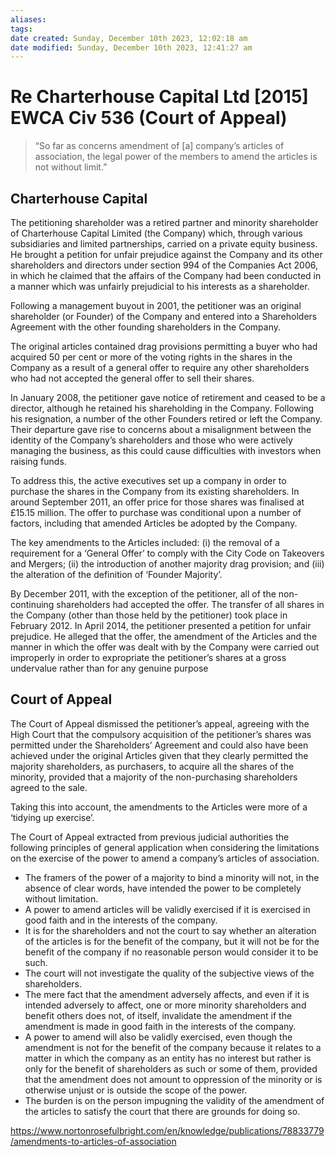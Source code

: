 ```yaml
---
aliases: 
tags: 
date created: Sunday, December 10th 2023, 12:02:18 am
date modified: Sunday, December 10th 2023, 12:41:27 am
---
```


# Re Charterhouse Capital Ltd [2015] EWCA Civ 536 (Court of Appeal)

> “So far as concerns amendment of [a] company’s articles of association, the legal power of the members to amend the articles is not without limit.”

## Charterhouse Capital

The petitioning shareholder was a retired partner and minority shareholder of Charterhouse Capital Limited (the Company) which, through various subsidiaries and limited partnerships, carried on a private equity business. He brought a petition for unfair prejudice against the Company and its other shareholders and directors under section 994 of the Companies Act 2006, in which he claimed that the affairs of the Company had been conducted in a manner which was unfairly prejudicial to his interests as a shareholder.

Following a management buyout in 2001, the petitioner was an original shareholder (or Founder) of the Company and entered into a Shareholders Agreement with the other founding shareholders in the Company.

The original articles contained drag provisions permitting a buyer who had acquired 50 per cent or more of the voting rights in the shares in the Company as a result of a general offer to require any other shareholders who had not accepted the general offer to sell their shares.

In January 2008, the petitioner gave notice of retirement and ceased to be a director, although he retained his shareholding in the Company. Following his resignation, a number of the other Founders retired or left the Company. Their departure gave rise to concerns about a misalignment between the identity of the Company’s shareholders and those who were actively managing the business, as this could cause difficulties with investors when raising funds.

To address this, the active executives set up a company in order to purchase the shares in the Company from its existing shareholders. In around September 2011, an offer price for those shares was finalised at £15.15 million. The offer to purchase was conditional upon a number of factors, including that amended Articles be adopted by the Company.

The key amendments to the Articles included: (i) the removal of a requirement for a ‘General Offer’ to comply with the City Code on Takeovers and Mergers; (ii) the introduction of another majority drag provision; and (iii) the alteration of the definition of ‘Founder Majority’.

By December 2011, with the exception of the petitioner, all of the non-continuing shareholders had accepted the offer. The transfer of all shares in the Company (other than those held by the petitioner) took place in February 2012. In April 2014, the petitioner presented a petition for unfair prejudice. He alleged that the offer, the amendment of the Articles and the manner in which the offer was dealt with by the Company were carried out improperly in order to expropriate the petitioner’s shares at a gross undervalue rather than for any genuine purpose

## Court of Appeal

The Court of Appeal dismissed the petitioner’s appeal, agreeing with the High Court that the compulsory acquisition of the petitioner’s shares was permitted under the Shareholders’ Agreement and could also have been achieved under the original Articles given that they clearly permitted the majority shareholders, as purchasers, to acquire all the shares of the minority, provided that a majority of the non-purchasing shareholders agreed to the sale.

Taking this into account, the amendments to the Articles were more of a ‘tidying up exercise’.

The Court of Appeal extracted from previous judicial authorities the following principles of general application when considering the limitations on the exercise of the power to amend a company’s articles of association.

- The framers of the power of a majority to bind a minority will not, in the absence of clear words, have intended the power to be completely without limitation.
- A power to amend articles will be validly exercised if it is exercised in good faith and in the interests of the company.
- It is for the shareholders and not the court to say whether an alteration of the articles is for the benefit of the company, but it will not be for the benefit of the company if no reasonable person would consider it to be such.
- The court will not investigate the quality of the subjective views of the shareholders.
- The mere fact that the amendment adversely affects, and even if it is intended adversely to affect, one or more minority shareholders and benefit others does not, of itself, invalidate the amendment if the amendment is made in good faith in the interests of the company.
- A power to amend will also be validly exercised, even though the amendment is not for the benefit of the company because it relates to a matter in which the company as an entity has no interest but rather is only for the benefit of shareholders as such or some of them, provided that the amendment does not amount to oppression of the minority or is otherwise unjust or is outside the scope of the power.
- The burden is on the person impugning the validity of the amendment of the articles to satisfy the court that there are grounds for doing so.

<https://www.nortonrosefulbright.com/en/knowledge/publications/78833779/amendments-to-articles-of-association>
